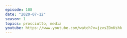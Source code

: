 ```yaml
---
episode: 108
date: "2020-07-12"
season: 1
topics: prosciutto, media
youtube: https://www.youtube.com/watch?v=jzvsZOnKshk
---
```


